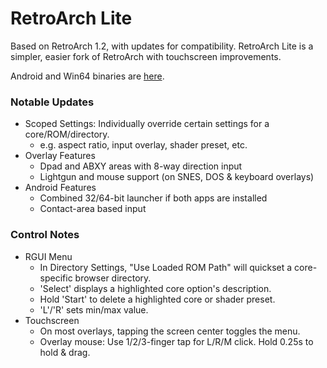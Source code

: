 # RetroArch Lite

Based on RetroArch 1.2, with updates for compatibility.
RetroArch Lite is a simpler, easier fork of RetroArch with touchscreen improvements.

Android and Win64 binaries are [here](https://drive.google.com/open?id=1QjhAOmM9OOP0JX0Me5I1eEbpbFsSZk9I).

### Notable Updates
* Scoped Settings: Individually override certain settings for a core/ROM/directory.
  * e.g. aspect ratio, input overlay, shader preset, etc.
* Overlay Features
  * Dpad and ABXY areas with 8-way direction input
  * Lightgun and mouse support (on SNES, DOS & keyboard overlays)
* Android Features
  * Combined 32/64-bit launcher if both apps are installed
  * Contact-area based input

### Control Notes
* RGUI Menu
  * In Directory Settings, "Use Loaded ROM Path" will quickset a core-specific browser directory.
  * 'Select' displays a highlighted core option's description.
  * Hold 'Start' to delete a highlighted core or shader preset.
  * 'L'/'R' sets min/max value.
* Touchscreen
  * On most overlays, tapping the screen center toggles the menu.
  * Overlay mouse: Use 1/2/3-finger tap for L/R/M click. Hold 0.25s to hold & drag.